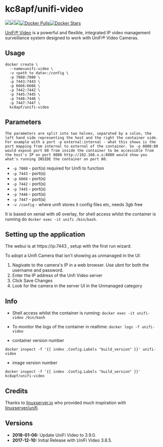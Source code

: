 [linuxserverurl]: https://linuxserver.io
[unifihub]: https://hub.docker.com/r/linuxserver/unifi
[appurl]: https://www.ubnt.com/download/unifi-video/
[hub]: https://hub.docker.com/r/kc8apf/unifi-video/

# kc8apf/unifi-video
[![](https://images.microbadger.com/badges/version/kc8apf/unifi-video.svg)](https://microbadger.com/images/kc8apf/unifi-video "Get your own version badge on microbadger.com")[![](https://images.microbadger.com/badges/commit/kc8apf/unifi-video.svg)](https://microbadger.com/images/kc8apf/unifi-video "Get your own commit badge on microbadger.com")[![](https://images.microbadger.com/badges/image/kc8apf/unifi-video.svg)](https://microbadger.com/images/kc8apf/unifi-video "Get your own image badge on microbadger.com")[![Docker Pulls](https://img.shields.io/docker/pulls/kc8apf/unifi-video.svg)][hub][![Docker Stars](https://img.shields.io/docker/stars/kc8apf/unifi-video.svg)][hub]

[UniFi® Video][appurl] is a powerful and flexible, integrated IP video management surveillance system designed to work with UniFi® Video Cameras.

## Usage

```
docker create \
  --name=unifi-video \
  -v <path to data>:/config \
  -p 7080:7080 \
  -p 7443:7443 \
  -p 6666:6666 \
  -p 7442:7442 \
  -p 7445:7445 \
  -p 7446:7446 \
  -p 7447:7447 \
  kc8apf/unifi-video
```

## Parameters

`The parameters are split into two halves, separated by a colon, the left hand side representing the host and the right the container side. 
For example with a port -p external:internal - what this shows is the port mapping from internal to external of the container.
So -p 8080:80 would expose port 80 from inside the container to be accessible from the host's IP on port 8080
http://192.168.x.x:8080 would show you what's running INSIDE the container on port 80.`

* `-p 7080` - port(s) required for Unifi to function
* `-p 7443` - port(s)
* `-p 6666` - port(s)
* `-p 7442` - port(s)
* `-p 7445` - port(s)
* `-p 7446` - port(s)
* `-p 7447` - port(s)
* `-v /config` - where unifi stores it config files etc, needs 3gb free

It is based on xenial with s6 overlay, for shell access whilst the container is running do `docker exec -it unifi /bin/bash`.

## Setting up the application

The webui is at https://ip:7443 , setup with the first run wizard.

To adopt a Unifi Camera that isn't showing as unmanaged in the UI:

1. Nagivate to the camera's IP in a web browser.  Use ubnt for both the username and password.
1. Enter the IP address of the Unfi Video server
1. Click Save Changes
1. Look for the camera in the server UI in the Unmanaged category

## Info

* Shell access whilst the container is running: `docker exec -it unifi-video /bin/bash`
* To monitor the logs of the container in realtime: `docker logs -f unifi-video`


* container version number 

`docker inspect -f '{{ index .Config.Labels "build_version" }}' unifi-video`

* image version number

`docker inspect -f '{{ index .Config.Labels "build_version" }}' kc8apf/unifi-video`

## Credits

Thanks to [linuxserver.io][linuxserverurl] who provided much inspiration with [linuxserver/unifi][unifihub].


## Versions

+ **2018-01-06:** Update UniFi Video to 3.9.0.
+ **2017-12-10:** Initial Release with UniFi Video 3.8.5.
